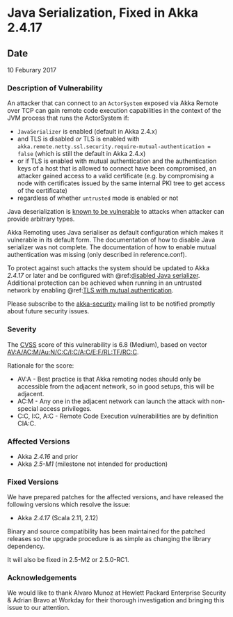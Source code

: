 # Java Serialization, Fixed in Akka 2.4.17

## Date

10 Feburary 2017

### Description of Vulnerability

An attacker that can connect to an `ActorSystem` exposed via Akka Remote over TCP can gain remote code execution 
capabilities in the context of the JVM process that runs the ActorSystem if:

 * `JavaSerializer` is enabled (default in Akka 2.4.x)
 * and TLS is disabled *or* TLS is enabled with `akka.remote.netty.ssl.security.require-mutual-authentication = false`
(which is still the default in Akka 2.4.x)
 * or if TLS is enabled with mutual authentication and the authentication keys of a host that is allowed to connect have been compromised, an attacker gained access to a valid certificate (e.g. by compromising a node with certificates issued by the same internal PKI tree to get access of the certificate)
 * regardless of whether `untrusted` mode is enabled or not

Java deserialization is [known to be vulnerable](https://community.hpe.com/t5/Security-Research/The-perils-of-Java-deserialization/ba-p/6838995) to attacks when attacker can provide arbitrary types.

Akka Remoting uses Java serialiser as default configuration which makes it vulnerable in its default form. The documentation of how to disable Java serializer was not complete. The documentation of how to enable mutual authentication was missing (only described in reference.conf).

To protect against such attacks the system should be updated to Akka *2.4.17* or later and be configured with 
@ref:[disabled Java serializer](../scala/remoting.md#disable-java-serializer-scala). Additional protection can be achieved when running in an 
untrusted network by enabling @ref:[TLS with mutual authentication](../scala/remoting.md#remote-tls-scala).

Please subscribe to the [akka-security](https://groups.google.com/forum/#!forum/akka-security) mailing list to be notified promptly about future security issues.

### Severity

The [CVSS](https://en.wikipedia.org/wiki/CVSS) score of this vulnerability is 6.8 (Medium), based on vector [AV:A/AC:M/Au:N/C:C/I:C/A:C/E:F/RL:TF/RC:C](https://nvd.nist.gov/cvss.cfm?calculator&version=2&vector=\(AV:A/AC:M/Au:N/C:C/I:C/A:C/E:F/RL:TF/RC:C\)).

Rationale for the score:

 * AV:A - Best practice is that Akka remoting nodes should only be accessible from the adjacent network, so in good setups, this will be adjacent.
 * AC:M - Any one in the adjacent network can launch the attack with non-special access privileges.
 * C:C, I:C, A:C - Remote Code Execution vulnerabilities are by definition CIA:C.

### Affected Versions

 * Akka *2.4.16* and prior
 * Akka *2.5-M1* (milestone not intended for production)

### Fixed Versions

We have prepared patches for the affected versions, and have released the following versions which resolve the issue: 

 * Akka *2.4.17* (Scala 2.11, 2.12)

Binary and source compatibility has been maintained for the patched releases so the upgrade procedure is as simple as changing the library dependency.

It will also be fixed in 2.5-M2 or 2.5.0-RC1.

### Acknowledgements

We would like to thank Alvaro Munoz at Hewlett Packard Enterprise Security & Adrian Bravo at Workday for their thorough investigation and bringing this issue to our attention.
